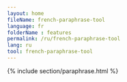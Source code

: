 ```yaml
---
layout: home
fileName: french-paraphrase-tool
language: fr
folderName : features
permalink: /ru/french-paraphrase-tool
lang: ru
tool: french-paraphrase-tool
---
```

{% include section/paraphrase.html %}